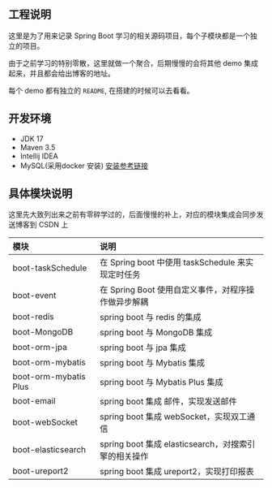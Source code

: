 ## 工程说明

这里是为了用来记录 Spring Boot 学习的相关源码项目，每个子模块都是一个独立的项目。

由于之前学习的特别零散，这里就做一个聚合，后期慢慢的会将其他 demo 集成起来，并且都会给出博客的地址。

每个 demo 都有独立的 `README`, 在搭建的时候可以去看看。

## 开发环境

- JDK 17
- Maven 3.5 
- Intellij IDEA
- MySQL(采用docker 安装) [安装参考链接](https://blog.csdn.net/qq_18948359/article/details/125486934?spm=1001.2014.3001.5502)

## 具体模块说明

这里先大致列出来之前有零碎学过的，后面慢慢的补上，对应的模块集成会同步发送博客到 CSDN 上

| 模块                       | 说明                                      |
|:-------------------------|:----------------------------------------|
| boot-taskSchedule        | 在 Spring boot 中使用 taskSchedule 来实现定时任务  |
| boot-event               | 在 Spring Boot 使用自定义事件，对程序操作做异步解耦        |
| boot-redis               | spring boot 与 redis 的集成                 |
| boot-MongoDB             | spring boot 与 MongoDB 集成                |
| boot-orm-jpa             | spring boot 与 jpa 集成                    |
| boot-orm-mybatis         | spring boot 与 Mybatis 集成                |
| boot-orm-mybatis Plus    | spring boot 与 Mybatis Plus 集成           |
| boot-email               | spring boot 集成 邮件，实现发送邮件                |
| boot-webSocket           | spring boot 集成 webSocket，实现双工通信         |
| boot-elasticsearch       | spring boot 集成 elasticsearch，对搜索引擎的相关操作 |
| boot-ureport2            | spring boot 集成 ureport2，实现打印报表          |

